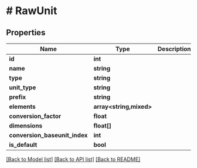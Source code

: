 # # RawUnit

## Properties

Name | Type | Description | Notes
------------ | ------------- | ------------- | -------------
**id** | **int** |  | [readonly]
**name** | **string** |  | [optional]
**type** | **string** |  |
**unit_type** | **string** |  | [optional]
**prefix** | **string** |  | [optional]
**elements** | **array<string,mixed>** |  | [optional]
**conversion_factor** | **float** |  | [optional]
**dimensions** | **float[]** |  | [optional]
**conversion_baseunit_index** | **int** |  | [optional]
**is_default** | **bool** |  | [optional]

[[Back to Model list]](../../README.md#models) [[Back to API list]](../../README.md#endpoints) [[Back to README]](../../README.md)
